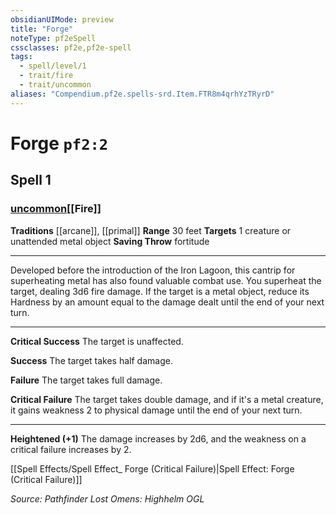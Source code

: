 ```yaml
---
obsidianUIMode: preview
title: "Forge"
noteType: pf2eSpell
cssclasses: pf2e,pf2e-spell
tags:
  - spell/level/1
  - trait/fire
  - trait/uncommon
aliases: "Compendium.pf2e.spells-srd.Item.FTR8m4qrhYzTRyrD" 
---
```

# Forge  `pf2:2`  
## Spell 1
### [uncommon](uncommon "Uncommon Rarity Trait")[[Fire]]
**Traditions** [[arcane]], [[primal]]
**Range** 30 feet
**Targets** 1 creature or unattended metal object
**Saving Throw**  fortitude
* * * 
Developed before the introduction of the Iron Lagoon, this cantrip for superheating metal has also found valuable combat use. You superheat the target, dealing 3d6 fire damage. If the target is a metal object, reduce its Hardness by an amount equal to the damage dealt until the end of your next turn.

* * *

**Critical Success** The target is unaffected.

**Success** The target takes half damage.

**Failure** The target takes full damage.

**Critical Failure** The target takes double damage, and if it's a metal creature, it gains weakness 2 to physical damage until the end of your next turn.

* * *

**Heightened (+1)** The damage increases by 2d6, and the weakness on a critical failure increases by 2.

[[Spell Effects/Spell Effect_ Forge (Critical Failure)|Spell Effect: Forge (Critical Failure)]]

*Source: Pathfinder Lost Omens: Highhelm*
*OGL*